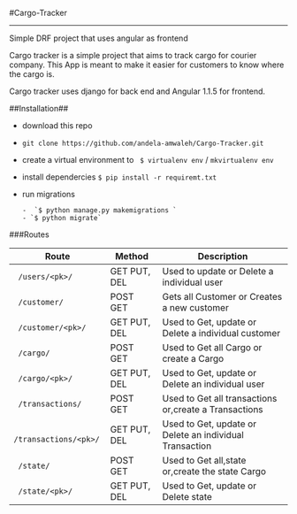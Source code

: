 
#Cargo-Tracker
_______________________________________________________________________

Simple DRF project that uses angular as frontend

Cargo tracker is a simple project that aims to track cargo for courier company. This App is meant to make it easier for customers to know where the cargo is.

Cargo tracker uses django for back end and Angular 1.1.5 for frontend.


##Installation##

 - download this repo
 - `git clone https://github.com/andela-amwaleh/Cargo-Tracker.git`
 - create a virtual environment to ` $ virtualenv env` / `mkvirtualenv env`
 - install dependercies `$ pip install -r requiremt.txt`
 - run migrations 
 
       -  `$ python manage.py makemigrations `
       - `$ python migrate`
 
     



###Routes

| Route                  | Method       | Description                                             |
|------------------------|--------------|---------------------------------------------------------|
| ` /users/<pk>/`        | GET PUT, DEL | Used to update or Delete a individual user              |
| ` /customer/`          | POST GET     | Gets all Customer or Creates a new customer             |
| ` /customer/<pk>/`     | GET PUT, DEL | Used to Get, update or Delete a individual customer     |
| ` /cargo/`             | POST GET     | Used to Get all  Cargo or  create a Cargo               |
| ` /cargo/<pk>/`        | GET PUT, DEL | Used to Get, update or Delete an individual user        |
| ` /transactions/`      | POST GET     | Used to Get all transactions or,create a Transactions   |
| ` /transactions/<pk>/` | GET PUT, DEL | Used to Get, update or Delete an individual Transaction |
| ` /state/`             | POST GET     | Used to Get all,state or,create the state Cargo         |
| ` /state/<pk>/`        | GET PUT, DEL | Used to Get, update or Delete state                     |

